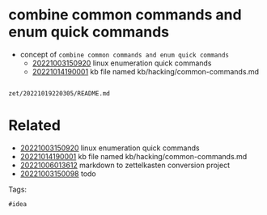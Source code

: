 # combine common commands and enum quick commands

- concept of `combine common commands and enum quick commands`
  - [20221003150920](/zet/20221003150920/README.md) linux enumeration quick commands
  - [20221014190001](/zet/20221014190001/README.md) kb file named kb/hacking/common-commands.md

```
```

` zet/20221019220305/README.md `

# Related

- [20221003150920](/zet/20221003150920/README.md) linux enumeration quick commands
- [20221014190001](/zet/20221014190001/README.md) kb file named kb/hacking/common-commands.md
- [20221006013612](/zet/20221006013612/README.md) markdown to zettelkasten conversion project
- [20221003150098](/zet/20221003150098/README.md) todo

Tags:

    #idea
